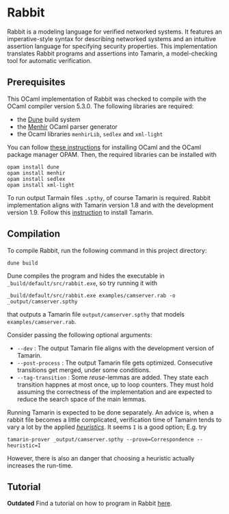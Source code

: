 # Rabbit

Rabbit is a modeling language for verified networked systems.
It features an imperative-style syntax for describing networked systems and an intuitive assertion language for specifying security properties.
This implementation translates Rabbit programs and assertions into Tamarin, a model-checking tool for automatic verification.

## Prerequisites

This OCaml implementation of Rabbit was checked to compile with the OCaml compiler version 5.3.0. 
The following libraries are required:
* the [Dune](https://dune.build) build system
* the [Menhir](http://gallium.inria.fr/~fpottier/menhir/) OCaml parser generator
* the Ocaml libraries `menhirLib`, `sedlex` and `xml-light`

You can follow [these instructions](https://www.ocaml.org/docs/up-and-running) for installing OCaml and the OCaml package manager OPAM. Then, the required libraries can be installed with

    opam install dune
    opam install menhir
    opam install sedlex
    opam install xml-light

To run output Tarmain files `.spthy`, of course Tamarin is required. Rabbit implementation aligns with Tamarin version 1.8 and with the development version 1.9. Follow this [instruction](https://tamarin-prover.com/manual/master/book/002_installation.html) to install Tamarin.

## Compilation

To compile Rabbit, run the following command in this project directory:

    dune build

Dune compiles the program and hides the executable in `_build/default/src/rabbit.exe`, so try running it with

    _build/default/src/rabbit.exe examples/camserver.rab -o _output/camserver.spthy

that outputs a Tamarin file `output/camserver.spthy` that models `examples/camserver.rab`. 

Consider passing the following optional arguments:

-  `--dev` : The output Tamarin file aligns with the development version of Tamarin. 
-  `--post-process` : The output Tamarin file gets optimized. Consecutive transitions get merged, under some conditions.
-  `--tag-transition` : Some _reuse_-lemmas are added. They state each transition happnes at most once, up to loop counters. They must hold assuming the correctness of the implementation and are expected to reduce the search space of the main lemmas.


Running Tamarin is expected to be done separately. An advice is, when a rabbit file becomes a little complicated, verification time of Tamairn tends to vary a lot by the applied [_heuristics_](https://tamarin-prover.com/manual/master/book/011_advanced-features.html). It seems `I` is a good option; E.g. try

    tamarin-prover _output/camserver.spthy --prove=Correspondence --heuristic=I

However, there is also an danger that choosing a heuristic actually increases the run-time.

## Tutorial

**Outdated** Find a tutorial on how to program in Rabbit [here](https://hackmd.io/@VcOgfdUPTgqt1HEQTKaaqw/BkOXorVzkl).
